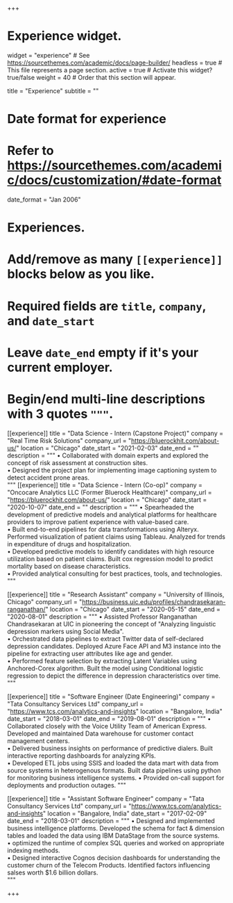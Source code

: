 +++
# Experience widget.
widget = "experience"  # See https://sourcethemes.com/academic/docs/page-builder/
headless = true  # This file represents a page section.
active = true  # Activate this widget? true/false
weight = 40  # Order that this section will appear.

title = "Experience"
subtitle = ""

# Date format for experience
#   Refer to https://sourcethemes.com/academic/docs/customization/#date-format
date_format = "Jan 2006"

# Experiences.
#   Add/remove as many `[[experience]]` blocks below as you like.
#   Required fields are `title`, `company`, and `date_start`
#   Leave `date_end` empty if it's your current employer.
#   Begin/end multi-line descriptions with 3 quotes `"""`.
[[experience]]
  title = "Data Science - Intern (Capstone Project)"
  company = "Real Time Risk Solutions"
  company_url = "https://bluerockhit.com/about-us/"
  location = "Chicago"
  date_start = "2021-02-03"
  date_end = ""
  description = """
• Collaborated with domain experts and explored the concept of risk assessment at construction sites.<br />
• Designed the project plan for implementing image captioning system to detect accident prone areas.<br />
  """
[[experience]]
  title = "Data Science - Intern (Co-op)"
  company = "Oncocare Analytics LLC (Former Bluerock Healthcare)"
  company_url = "https://bluerockhit.com/about-us/"
  location = "Chicago"
  date_start = "2020-10-07"
  date_end = ""
  description = """
• Spearheaded the development of predictive models and analytical platforms for healthcare providers to improve patient experience with value-based care.<br /> 
• Built end-to-end pipelines for data transformations using Alteryx. Performed visualization of patient claims using Tableau. Analyzed for trends in expenditure of drugs and hospitalization. <br />
• Developed predictive models to identify candidates with high resource utilization based on patient claims. Built cox regression model to predict mortality based on disease characteristics. <br /> 
• Provided analytical consulting for best practices, tools, and technologies. <br />
  """

[[experience]]
  title = "Research Assistant"
  company = "University of Illinois, Chicago"
  company_url = "https://business.uic.edu/profiles/chandrasekaran-ranganathan/"
  location = "Chicago"
  date_start = "2020-05-15"
  date_end = "2020-08-01"
  description = """
• Assisted Professor Ranganathan Chandrasekaran at UIC in pioneering the concept of "Analyzing linguistic depression markers using Social Media".<br />
• Orchestrated data pipelines to extract Twitter data of self-declared depression candidates. Deployed Azure Face API and M3 instance into the pipeline for extracting user attributes like age and gender.<br />
• Performed feature selection by extracting Latent Variables using Anchored-Corex algorithm. Built the model using Conditional logistic regression to depict the difference in depression characteristics over time.<br />
  """

[[experience]]
  title = "Software Engineer (Date Engineering)"
  company = "Tata Consultancy Services Ltd"
  company_url = "https://www.tcs.com/analytics-and-insights"
  location = "Bangalore, India"
  date_start = "2018-03-01"
  date_end = "2019-08-01"
  description = """
• Collaborated closely with the Voice Utility Team of American Express. Developed and maintained Data warehouse for customer contact management centers. <br />
• Delivered business insights on performance of predictive dialers. Built interactive reporting dashboards for analyzing KPIs. <br />
• Developed ETL jobs using SSIS and loaded the data mart with data from source systems in heterogenous formats. Built data pipelines using python for monitoring business intelligence systems.
• Provided on-call support for deployments and production outages.
  """
  
[[experience]]
  title = "Assistant Software Engineer"
  company = "Tata Consultancy Services Ltd"
  company_url = "https://www.tcs.com/analytics-and-insights"
  location = "Bangalore, India"
  date_start = "2017-02-09"
  date_end = "2018-03-01"
  description = """
• Designed and implemented business intelligence platforms. Developed the schema for fact & dimension tables and loaded the data using IBM DataStage from the source systems.<br />
• optimized the runtime of complex SQL queries and worked on appropriate indexing methods. <br />
• Designed interactive Cognos decision dashboards for understanding the customer churn of the Telecom Products. Identified factors influencing salses worth $1.6 billion dollars.<br />
  """

+++
